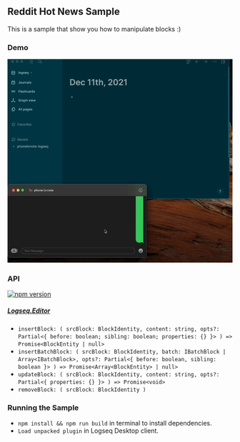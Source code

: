 ## Reddit Hot News Sample

This is a sample that show you how to manipulate blocks :)

### Demo

![demo](./demo.gif)

### API

[![npm version](https://badge.fury.io/js/%40logseq%2Flibs.svg)](https://badge.fury.io/js/%40logseq%2Flibs)

##### [Logseq.Editor](https://logseq.github.io/plugins/interfaces/ieditorproxy.html)

- `insertBlock: (
  srcBlock: BlockIdentity, content: string, opts?: Partial<{ before: boolean; sibling: boolean; properties: {} }>
  ) => Promise<BlockEntity | null>`
- `insertBatchBlock: (
  srcBlock: BlockIdentity, batch: IBatchBlock | Array<IBatchBlock>, opts?: Partial<{ before: boolean, sibling: boolean }>
  ) => Promise<Array<BlockEntity> | null>`
- `updateBlock: (
  srcBlock: BlockIdentity, content: string, opts?: Partial<{ properties: {} }>
  ) => Promise<void>`
- `removeBlock: (
  srcBlock: BlockIdentity
  )`

### Running the Sample

- `npm install && npm run build` in terminal to install dependencies.
- `Load unpacked plugin` in Logseq Desktop client.
